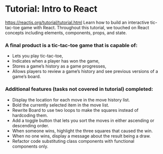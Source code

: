# Tutorial: Intro to React
https://reactjs.org/tutorial/tutorial.html
Learn how to build an interactive tic-tac-toe game with React.
Throughout this tutorial, we touched on React concepts including elements, components, props, and state. 

### A final product is a tic-tac-toe game that is capable of:
- Lets you play tic-tac-toe,
- Indicates when a player has won the game,
- Stores a game’s history as a game progresses,
- Allows players to review a game’s history and see previous versions of a game’s board.

### Additional features (tasks not covered in tutorial) completed:
- Display the location for each move in the move history list.
- Bold the currently selected item in the move list.
- Rewrite Board to use two loops to make the squares instead of hardcoding them.
- Add a toggle button that lets you sort the moves in either ascending or descending order.
- When someone wins, highlight the three squares that caused the win.
- When no one wins, display a message about the result being a draw.
- Refactor code substituting class components with functional components only.
